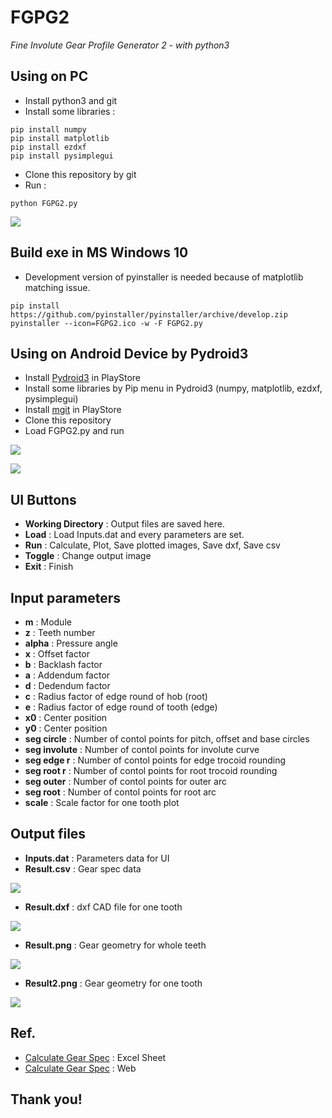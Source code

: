 # FGPG2

_Fine Involute Gear Profile Generator 2 - with python3_



## Using on PC

* Install python3 and git
* Install some libraries :

```
pip install numpy
pip install matplotlib
pip install ezdxf
pip install pysimplegui
```
* Clone this repository by git
* Run :

```
python FGPG2.py
```

![](./img/Screenshot_GUI.png)



## Build exe in MS Windows 10

* Development version of pyinstaller is needed because of matplotlib matching issue.

```
pip install https://github.com/pyinstaller/pyinstaller/archive/develop.zip
pyinstaller --icon=FGPG2.ico -w -F FGPG2.py
```



## Using on Android Device by Pydroid3

* Install [Pydroid3](https://play.google.com/store/apps/details?id=ru.iiec.pydroid3&hl=ko&gl=US) in PlayStore
* Install some libraries by Pip menu in Pydroid3 (numpy, matplotlib, ezdxf, pysimplegui)
* Install [mgit](https://play.google.com/store/apps/details?id=com.manichord.mgit&hl=ko&gl=US) in PlayStore
* Clone this repository
* Load FGPG2.py and run

![](./img/Screenshot_Pydroid3.jpg)

![](./img/Screenshot_Android.jpg)



## UI Buttons

* __Working Directory__ : Output files are saved here.
* __Load__ : Load Inputs.dat and every parameters are set.
* __Run__ : Calculate, Plot, Save plotted images, Save dxf, Save csv
* __Toggle__ : Change output image
* __Exit__ : Finish



## Input parameters

* __m__ : Module
* __z__ : Teeth number
* __alpha__ : Pressure angle
* __x__ : Offset factor
* __b__ : Backlash factor
* __a__ : Addendum factor
* __d__ : Dedendum factor
* __c__ : Radius factor of edge round of hob (root)
* __e__ : Radius factor of edge round of tooth (edge)
* __x0__ : Center position
* __y0__ : Center position
* __seg circle__ : Number of contol points for pitch, offset and base circles
* __seg involute__ : Number of contol points for involute curve
* __seg edge r__ : Number of contol points for edge trocoid rounding
* __seg root r__ : Number of contol points for root trocoid rounding
* __seg outer__ : Number of contol points for outer arc
* __seg root__ : Number of contol points for root arc
* __scale__ : Scale factor for one tooth plot



## Output files

* __Inputs.dat__ : Parameters data for UI
* __Result.csv__ : Gear spec data

![](./img/Screenshot_csv.jpg)

* __Result.dxf__ : dxf CAD file for one tooth

![](./img/Screenshot_dxf.jpg)

* __Result.png__ : Gear geometry for whole teeth

![](./img/Result.png)

* __Result2.png__ : Gear geometry for one tooth

![](./img/Result2.png)

## Ref.

* [Calculate Gear Spec](https://tro.kr/11) : Excel Sheet
* [Calculate Gear Spec](https://tro.kr/49) : Web



## Thank you!
